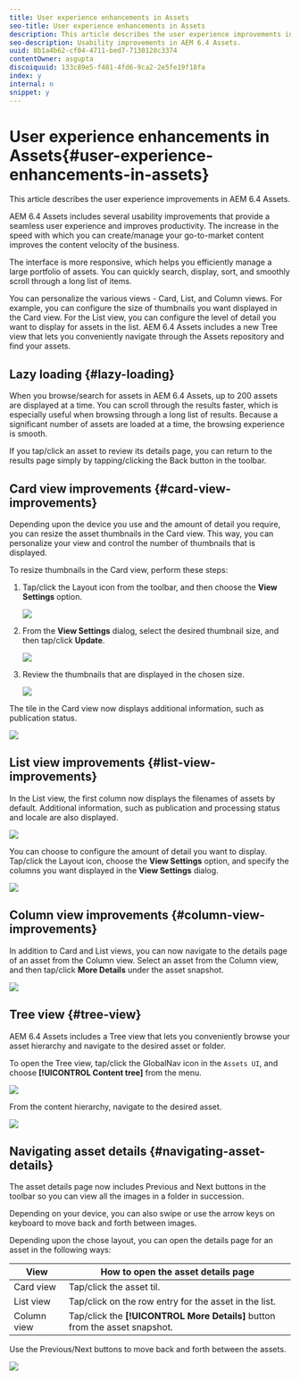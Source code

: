 ```yaml
---
title: User experience enhancements in Assets
seo-title: User experience enhancements in Assets
description: This article describes the user experience improvements in AEM 6.4 Assets.
seo-description: Usability improvements in AEM 6.4 Assets.
uuid: 8b1a4b62-cf04-4711-bed7-7130128c3374
contentOwner: asgupta
discoiquuid: 133c89e5-f481-4fd6-9ca2-2e5fe19f18fa
index: y
internal: n
snippet: y
---
```


# User experience enhancements in Assets{#user-experience-enhancements-in-assets}

This article describes the user experience improvements in AEM 6.4 Assets.

AEM 6.4 Assets includes several usability improvements that provide a seamless user experience and improves productivity. The increase in the speed with which you can create/manage your go-to-market content improves the content velocity of the business.

The interface is more responsive, which helps you efficiently manage a large portfolio of assets. You can quickly search, display, sort, and smoothly scroll through a long list of items.

You can personalize the various views - Card, List, and Column views. For example, you can configure the size of thumbnails you want displayed in the Card view. For the List view, you can configure the level of detail you want to display for assets in the list. AEM 6.4 Assets includes a new Tree view that lets you conveniently navigate through the Assets repository and find your assets.

## Lazy loading {#lazy-loading}

When you browse/search for assets in AEM 6.4 Assets, up to 200 assets are displayed at a time. You can scroll through the results faster, which is especially useful when browsing through a long list of results. Because a significant number of assets are loaded at a time, the browsing experience is smooth.

If you tap/click an asset to review its details page, you can return to the results page simply by tapping/clicking the Back button in the toolbar.

## Card view improvements {#card-view-improvements}

Depending upon the device you use and the amount of detail you require, you can resize the asset thumbnails in the Card view. This way, you can personalize your view and control the number of thumbnails that is displayed.

To resize thumbnails in the Card view, perform these steps:

1. Tap/click the Layout icon from the toolbar, and then choose the **View Settings** option.

   ![](assets/view_settings.png)

1. From the **View Settings** dialog, select the desired thumbnail size, and then tap/click **Update**.

   ![](assets/view_settings_dialog.png)

1. Review the thumbnails that are displayed in the chosen size.

   ![](assets/thumbnails_changed.png)

The tile in the Card view now displays additional information, such as publication status.

![](assets/publish_status.png)

## List view improvements {#list-view-improvements}

In the List view, the first column now displays the filenames of assets by default. Additional information, such as publication and processing status and locale are also displayed.

![](assets/list_view.png)

You can choose to configure the amount of detail you want to display. Tap/click the Layout icon, choose the **View Settings** option, and specify the columns you want displayed in the **View Settings** dialog.

![](assets/view_settings_dialoglistview.png)

## Column view improvements {#column-view-improvements}

In addition to Card and List views, you can now navigate to the details page of an asset from the Column view. Select an asset from the Column view, and then tap/click **More Details** under the asset snapshot.

![](assets/more_details.png)

## Tree view {#tree-view}

AEM 6.4 Assets includes a Tree view that lets you conveniently browse your asset hierarchy and navigate to the desired asset or folder.

To open the Tree view, tap/click the GlobalNav icon in the `Assets UI`, and choose **[!UICONTROL Content tree]** from the menu.

![](assets/content_tree.png)

From the content hierarchy, navigate to the desired asset.

![](assets/navigate_contenttree.png)

## Navigating asset details {#navigating-asset-details}

The asset details page now includes Previous and Next buttons in the toolbar so you can view all the images in a folder in succession.

Depending on your device, you can also swipe or use the arrow keys on keyboard to move back and forth between images.

Depending upon the chose layout, you can open the details page for an asset in the following ways:

| **View** |**How to open the asset details page** |
|---|---|
| Card view |Tap/click the asset til.  |
| List view |Tap/click on the row entry for the asset in the list. |
| Column view |Tap/click the **[!UICONTROL More Details]** button from the asset snapshot. |

Use the Previous/Next buttons to move back and forth between the assets.

![](assets/prev_next_buttons.png)

